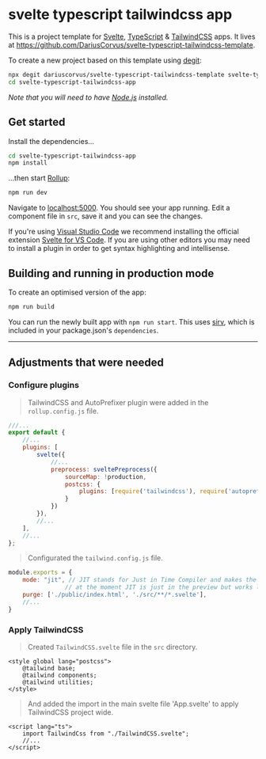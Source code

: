 # svelte typescript tailwindcss app

This is a project template for [Svelte](https://svelte.dev), [TypeScript](https://www.typescriptlang.org) & [TailwindCSS](https://tailwindcss.com/) apps. It lives at https://github.com/DariusCorvus/svelte-typescript-tailwindcss-template.

To create a new project based on this template using [degit](https://github.com/Rich-Harris/degit):

```bash
npx degit dariuscorvus/svelte-typescript-tailwindcss-template svelte-typescript-tailwindcss-app
cd svelte-typescript-tailwindcss-app
```

*Note that you will need to have [Node.js](https://nodejs.org) installed.*


## Get started

Install the dependencies...

```bash
cd svelte-typescript-tailwindcss-app
npm install
```

...then start [Rollup](https://rollupjs.org):

```bash
npm run dev
```

Navigate to [localhost:5000](http://localhost:5000). You should see your app running. Edit a component file in `src`, save it and you can see the changes.

If you're using [Visual Studio Code](https://code.visualstudio.com/) we recommend installing the official extension [Svelte for VS Code](https://marketplace.visualstudio.com/items?itemName=svelte.svelte-vscode). If you are using other editors you may need to install a plugin in order to get syntax highlighting and intellisense.

## Building and running in production mode

To create an optimised version of the app:

```bash
npm run build
```

You can run the newly built app with `npm run start`. This uses [sirv](https://github.com/lukeed/sirv), which is included in your package.json's `dependencies`.

---
## Adjustments that were needed
### Configure plugins
>TailwindCSS and  AutoPrefixer plugin were added in the `rollup.config.js` file.
```javascript
///...
export default {
    //...
    plugins: [
        svelte({
            //...
            preprocess: sveltePreprocess({
				sourceMap: !production,
				postcss: {
					plugins: [require('tailwindcss'), require('autoprefixer')]
				}
			})
        }),
        //...
    ],
    //...
};
```
>Configurated the `tailwind.config.js` file.
```javascript
module.exports = {
    mode: "jit", // JIT stands for Just in Time Compiler and makes the Build and the Startup so fast.
                // at the moment JIT is just in the preview but works like a charme.
    purge: ['./public/index.html', './src/**/*.svelte'],
    //...
}
```
### Apply TailwindCSS
>Created `TailwindCSS.svelte` file in the `src` directory.
```svelte
<style global lang="postcss">
    @tailwind base;
    @tailwind components;
    @tailwind utilities;
</style>
```

>And added the import in the main svelte file 'App.svelte' to apply TailwindCSS project wide.
```svelte
<script lang="ts">
    import TailwindCss from "./TailwindCSS.svelte";
    //...
</script>
```
